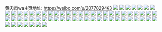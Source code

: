黄肉肉wa主页地址: https://weibo.com/u/2077829463 
![](https://wx4.sinaimg.cn/mw2000/7bd92957gy1h9eq6b0obmj21ld2yn7wi.jpg) 
![](https://wx4.sinaimg.cn/mw2000/7bd92957gy1h9eq5yeoqfj21o02yoe82.jpg) 
![](https://wx4.sinaimg.cn/mw2000/7bd92957gy1h9eq60nf2kj21o02yohdt.jpg) 
![](https://wx4.sinaimg.cn/mw2000/7bd92957gy1h9eq674928j21o02yoqv5.jpg) 
![](https://wx4.sinaimg.cn/mw2000/7bd92957gy1h9eq5tn6i2j21o02yo7wi.jpg) 
![](https://wx4.sinaimg.cn/mw2000/7bd92957gy1h9eq642bhwj21o02mt4qq.jpg) 
![](https://wx4.sinaimg.cn/mw2000/7bd92957gy1h9eq6fvxg4j21o02yob2a.jpg) 
![](https://wx4.sinaimg.cn/mw2000/7bd92957gy1h9eq6hiid2j22c02c07wi.jpg) 
![](https://wx4.sinaimg.cn/mw2000/7bd92957gy1h9eq6iicupj20te1b1179.jpg) 
![](https://wx4.sinaimg.cn/mw2000/7bd92957gy1h9bsttpm4oj21o02yohdu.jpg) 
![](https://wx4.sinaimg.cn/mw2000/7bd92957gy1h9bsu21tgtj21o02yokjm.jpg) 
![](https://wx4.sinaimg.cn/mw2000/7bd92957gy1h9bstjuz37j21s035shdu.jpg) 
![](https://wx4.sinaimg.cn/mw2000/7bd92957gy1h9bsu4yoitj20k00zk7mq.jpg) 
![](https://wx4.sinaimg.cn/mw2000/7bd92957gy1h9bsug7dchj21o02yob2a.jpg) 
![](https://wx4.sinaimg.cn/mw2000/7bd92957gy1h975cwaovyj21et2ide81.jpg) 
![](https://wx4.sinaimg.cn/mw2000/7bd92957gy1h975d81e2bj21o02v07wi.jpg) 
![](https://wx4.sinaimg.cn/mw2000/7bd92957gy1h975dk3v07j21o02yoe82.jpg) 
![](https://wx4.sinaimg.cn/mw2000/7bd92957gy1h975dujkfzj21o02yo1ky.jpg) 
![](https://wx4.sinaimg.cn/mw2000/7bd92957gy1h975ea1gopj21o02yox6q.jpg) 
![](https://wx4.sinaimg.cn/mw2000/7bd92957gy1h8xlu5k28lj21li2flb29.jpg) 
![](https://wx4.sinaimg.cn/mw2000/7bd92957gy1h8xlu6d2irj21nz2b9hdt.jpg) 
![](https://wx4.sinaimg.cn/mw2000/7bd92957gy1h8xlu7g190j21r03404qq.jpg) 
![](https://wx4.sinaimg.cn/mw2000/7bd92957gy1h8xlu4duumj20u01hcgxz.jpg) 
![](https://wx4.sinaimg.cn/mw2000/7bd92957gy1h8xlu7yatyj20u01hck4l.jpg) 
![](https://wx4.sinaimg.cn/mw2000/7bd92957gy1h8xlu887crj20k00zkjvr.jpg) 
![](https://wx4.sinaimg.cn/mw2000/7bd92957gy1h89kwvjjsdj21o02yox6r.jpg) 
![](https://wx4.sinaimg.cn/mw2000/7bd92957gy1h8ahqj0kbej21o02yox6u.jpg) 
![](https://wx4.sinaimg.cn/mw2000/7bd92957gy1h89l12vqncj21o02k5u10.jpg) 
![](https://wx4.sinaimg.cn/mw2000/7bd92957gy1h8ahqg47kij20y01kw1kx.jpg) 
![](https://wx4.sinaimg.cn/mw2000/7bd92957gy1h89l2z9dsij23401r0b2a.jpg) 
![](https://wx4.sinaimg.cn/mw2000/7bd92957gy1h89ku0gessj22c03407wh.jpg) 
![](https://wx4.sinaimg.cn/mw2000/7bd92957gy1h85uzkazwkj21331um7wh.jpg) 
![](https://wx4.sinaimg.cn/mw2000/7bd92957gy1h85uzj44vqj21r033xnph.jpg) 
![](https://wx4.sinaimg.cn/mw2000/7bd92957gy1h85uzlrzptj21r0340e82.jpg) 
![](https://wx4.sinaimg.cn/mw2000/7bd92957gy1h85uznlptyj21gg26oe82.jpg) 
![](https://wx4.sinaimg.cn/mw2000/7bd92957gy1h85uzq524gj21r0340kjn.jpg) 
![](https://wx4.sinaimg.cn/mw2000/7bd92957gy1h85v02byiwj21mi2w0x6p.jpg) 
![](https://wx4.sinaimg.cn/mw2000/7bd92957gy1h7y2uhmqe6j21nt2nqb2c.jpg) 
![](https://wx4.sinaimg.cn/mw2000/7bd92957gy1h7y2v7ydujj22802you0y.jpg) 
![](https://wx4.sinaimg.cn/mw2000/7bd92957gy1h7y2w2c0wbj21o22yoqv6.jpg) 
![](https://wx4.sinaimg.cn/mw2000/7bd92957gy1h7yodq81pwj22802yo4qr.jpg) 
![](https://wx4.sinaimg.cn/mw2000/7bd92957gy1h7yodnt8fnj22c03404qr.jpg) 
![](https://wx4.sinaimg.cn/mw2000/7bd92957gy1h7y2t6hhb3j21r03404qq.jpg) 
![](https://wx4.sinaimg.cn/mw2000/7bd92957gy1h7hnofzlrcj20wi1yctco.jpg) 
![](https://wx4.sinaimg.cn/mw2000/7bd92957gy1h7hnogesrzj20zo256h0a.jpg) 
![](https://wx4.sinaimg.cn/mw2000/7bd92957gy1h7hnofllwoj20zo256173.jpg) 
![](https://wx4.sinaimg.cn/mw2000/7bd92957gy1h7g9nlfn2kj21400migp5.jpg) 
![](https://wx4.sinaimg.cn/mw2000/7bd92957gy1h7g9nn3gfuj21nh1nfnpd.jpg) 
![](https://wx4.sinaimg.cn/mw2000/7bd92957gy1h7g9noo31mj22yo1o2tm6.jpg) 
![](https://wx4.sinaimg.cn/mw2000/7bd92957gy1h7g9nq5gzhj21sc2dsao1.jpg) 
![](https://wx4.sinaimg.cn/mw2000/7bd92957gy1h7g9nl2r0wj22c0340jy9.jpg) 
![](https://wx4.sinaimg.cn/mw2000/7bd92957gy1h6vbr0fzrij22812you0z.jpg) 
![](https://wx4.sinaimg.cn/mw2000/7bd92957gy1h6vbqr4yhpj22802xg446.jpg) 
![](https://wx4.sinaimg.cn/mw2000/7bd92957gy1h6vbqpg512j22802yo7wh.jpg) 
![](https://wx4.sinaimg.cn/mw2000/7bd92957gy1h6vbqtxwt5j21kw1j04qp.jpg) 
![](https://wx4.sinaimg.cn/mw2000/7bd92957gy1h6vbqt3n1pj22802yohdv.jpg) 
![](https://wx4.sinaimg.cn/mw2000/7bd92957gy1h6vbqutkuaj216o1kwe81.jpg) 
![](https://wx4.sinaimg.cn/mw2000/7bd92957gy1h6vbqw7302j225m28ae82.jpg) 
![](https://wx4.sinaimg.cn/mw2000/7bd92957gy1h6vbqxnb7gj224e2bphdu.jpg) 
![](https://wx4.sinaimg.cn/mw2000/7bd92957gy1h6vbqy9i8oj214x17x1b2.jpg) 
![](https://wx4.sinaimg.cn/mw2000/7bd92957gy1h6t2fdzi1gj216o1kwqqh.jpg) 
![](https://wx4.sinaimg.cn/mw2000/7bd92957gy1h6t2fjq8qrj22802yoe82.jpg) 
![](https://wx4.sinaimg.cn/mw2000/7bd92957gy1h6t2fnfy0qj22802yo4qq.jpg) 
![](https://wx4.sinaimg.cn/mw2000/7bd92957gy1h6t2fx2c16j22c03407wk.jpg) 

